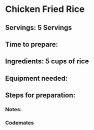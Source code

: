 # Chicken Fried Rice

## Servings: 5 Servings

## Time to prepare: 

## Ingredients: 5 cups of rice


## Equipment needed:


## Steps for preparation:



### Notes:



### Codemates #
